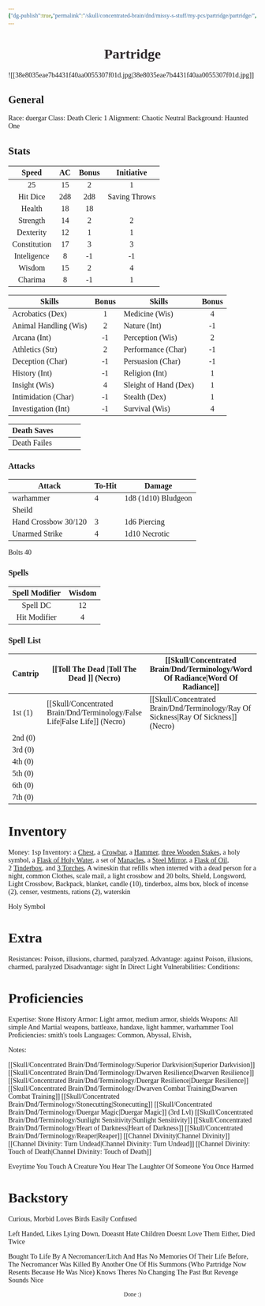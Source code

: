 ```yaml
---
{"dg-publish":true,"permalink":"/skull/concentrated-brain/dnd/missy-s-stuff/my-pcs/partridge/partridge/","tags":["Tagless"],"noteIcon":""}
---
```


<style id="Force_Custom_Fonts" type="text/css">@font-face{font-style:normal;font-family:"Merriweather";src:local("Merriweather")}@font-face{font-style:bolder;font-family:"Merriweather";src:local("Merriweather")}@font-face{font-style:normal;font-family:"Merriweather";src:local("Merriweather");unicode-range:U+0-FF,U+2E80-9FFF,U+F900-FAFF,U+FE30-FE4F,U+20000-2FA1F}@font-face{font-style:bolder;font-family:"Merriweather";src:local("Merriweather");unicode-range:U+0-FF,U+2E80-9FFF,U+F900-FAFF,U+FE30-FE4F,U+20000-2FA1F}@font-face{font-style:normal;font-family:"Merriweather";src:local("Merriweather");unicode-range:U+0-FF}@font-face{font-style:bolder;font-family:"Merriweather";src:local("Merriweather");unicode-range:U+0-FF}:not(pre):not(code):not(textarea):not(tt):not(kbd):not(samp):not(var){font-family:"Merriweather"!important}pre,code,textarea,tt,kbd,samp,var{font-family:monospace!important}pre *,code *,textarea *,tt *,kbd *,samp *,var *{font-family:monospace!important}</style>


# <center><span style="color:#2F2A2D">Partridge</span></center>
![[38e8035eae7b4431f40aa0055307f01d.jpg\|38e8035eae7b4431f40aa0055307f01d.jpg]]



## General
 Race:  duergar
 Class: Death Cleric 1
 Alignment: Chaotic Neutral
 Background: Haunted One


## Stats

|    Speed     | AC  | Bonus |  Initiative   |
| :----------: | :-: | :---: | :-----------: |
|      25      | 15  |   2   |       1       |
|   Hit Dice   | 2d8 |  2d8  | Saving Throws |
|    Health    | 18  |  18   |               |
|   Strength   | 14  |   2   |       2       |
|  Dexterity   | 12  |   1   |       1       |
| Constitution | 17  |   3   |       3       |
| Inteligence  |  8  |  -1   |      -1       |
|    Wisdom    | 15  |   2   |       4       |
|   Charima    |  8  |  -1   |       1       |

| Skills                | Bonus | Skills                | Bonus |
| --------------------- |:-----:| --------------------- |:-----:|
| Acrobatics (Dex)      |   1   | Medicine (Wis)        |   4   |
| Animal Handling (Wis) |   2   | Nature (Int)          |  -1   |
| Arcana (Int)          |  -1   | Perception (Wis)      |   2   |
| Athletics (Str)       |   2   | Performance (Char)    |  -1   |
| Deception (Char)      |  -1   | Persuasion (Char)     |  -1   |
| History (Int)         |  -1   | Religion (Int)        |   1   |
| Insight (Wis)         |   4   | Sleight of Hand (Dex) |   1   |
| Intimidation (Char)   |  -1   | Stealth (Dex)         |   1   |
| Investigation (Int)   |  -1   | Survival (Wis)        |   4   |

| Death Saves  |     |     |     |
| ------------ | --- | --- | --- |
| Death Failes |     |     |     |
### Attacks

| Attack               | To-Hit | Damage              |
| -------------------- | ------ | ------------------- |
| warhammer            | 4      | 1d8 (1d10) Bludgeon |
| Sheild               |        |                     |
| Hand Crossbow 30/120 | 3      | 1d6 Piercing        |
| Unarmed Strike       | 4      | 1d10 Necrotic       |

Bolts 40

 ### Spells

| Spell Modifier | Wisdom |
| :------------: | :----: |
|    Spell DC    |   12   |
|  Hit Modifier  |   4    |
### Spell List


| Cantrip | [[Toll The Dead \|Toll The Dead ]] (Necro) | [[Skull/Concentrated Brain/Dnd/Terminology/Word Of Radiance\|Word Of Radiance]]        | [[Skull/Concentrated Brain/Dnd/Terminology/Chill Touch\|Chill Touch]]  (Necro) | [[Skull/Concentrated Brain/Dnd/Terminology/Thaumaturgy\|Thaumaturgy]]     |                 |
| ------- | -------------------------- | --------------------------- | ------------------------ | ------------------- | --------------- |
| 1st (1) | [[Skull/Concentrated Brain/Dnd/Terminology/False Life\|False Life]] (Necro)     | [[Skull/Concentrated Brain/Dnd/Terminology/Ray Of Sickness\|Ray Of Sickness]] (Necro) | [[Skull/Concentrated Brain/Dnd/Terminology/Inflict Wounds\|Inflict Wounds]]       | [[Skull/Concentrated Brain/Dnd/Terminology/Sanctuary\|Sanctuary]] Bonus | [[Skull/Concentrated Brain/Dnd/Terminology/Cure Wounds\|Cure Wounds]] |
| 2nd (0) |                            |                             |                          |                     |                 |
| 3rd (0) |                            |                             |                          |                     |                 |
| 4th (0) |                            |                             |                          |                     |                 |
| 5th (0) |                            |                             |                          |                     |                 |
| 6th (0) |                            |                             |                          |                     |                 |
| 7th (0) |                            |                             |                          |                     |                 |
# Inventory 
Money: 1sp
Inventory:  a [Chest](http://dndroll.wikidot.com/items:chest), a [Crowbar](http://dndroll.wikidot.com/items:crowbar), a [Hammer](http://dndroll.wikidot.com/items:hammer), [three Wooden Stakes](http://dndroll.wikidot.com/items:wooden-stake), a holy symbol, a [Flask of Holy Water](http://dndroll.wikidot.com/items:holy-water-flask), a set of [Manacles](http://dndroll.wikidot.com/items:manacles), a [Steel Mirror](http://dndroll.wikidot.com/items:steel-mirror), a [Flask of Oil](http://dndroll.wikidot.com/items:oil-flask), 2 [Tinderbox](http://dndroll.wikidot.com/items:tinderbox), and [3 Torches](http://dndroll.wikidot.com/items:torch), A wineskin that refills when interred with a dead person for a night, common Clothes, scale mail, a light crossbow and 20 bolts, Shield, Longsword, Light Crossbow, Backpack, blanket, candle (10), tinderbox, alms box, block of incense (2), censer, vestments, rations (2), waterskin

Holy Symbol
# Extra
Resistances: Poison, illusions, charmed, paralyzed.
Advantage: against Poison, illusions, charmed, paralyzed
Disadvantage: sight In Direct Light
Vulnerabilities: 
Conditions: 
  

# Proficiencies

Expertise: Stone History
Armor:  Light armor, medium armor, shields
Weapons:  All simple And Martial weapons, battleaxe, handaxe, light hammer, warhammer
Tool Proficiencies:  smith's tools
Languages: Common, Abyssal, Elvish, 

Notes: 

[[Skull/Concentrated Brain/Dnd/Terminology/Superior Darkvision\|Superior Darkvision]]
[[Skull/Concentrated Brain/Dnd/Terminology/Dwarven Resilience\|Dwarven Resilience]]
[[Skull/Concentrated Brain/Dnd/Terminology/Duergar Resilience\|Duergar Resilience]]
[[Skull/Concentrated Brain/Dnd/Terminology/Dwarven Combat Training\|Dwarven Combat Training]]
[[Skull/Concentrated Brain/Dnd/Terminology/Stonecutting\|Stonecutting]]
[[Skull/Concentrated Brain/Dnd/Terminology/Duergar Magic\|Duergar Magic]] (3rd Lvl)
[[Skull/Concentrated Brain/Dnd/Terminology/Sunlight Sensitivity\|Sunlight Sensitivity]]
[[Skull/Concentrated Brain/Dnd/Terminology/Heart of Darkness\|Heart of Darkness]]
[[Skull/Concentrated Brain/Dnd/Terminology/Reaper\|Reaper]]
[[Channel Divinity\|Channel Divinity]]
[[Channel Divinity: Turn Undead\|Channel Divinity: Turn Undead]]
[[Channel Divinity: Touch of Death\|Channel Divinity: Touch of Death]]

Eveytime You Touch A Creature You Hear The Laughter Of Someone You Once Harmed

# Backstory

Curious, Morbid
Loves Birds
Easily Confused

Left Handed, Likes Lying Down, Doeasnt Hate Children Doesnt Love Them Either, 
Died Twice

Bought To Life By A Necromancer/Litch And Has No Memories Of Their Life Before, The Necromancer Was Killed By Another One Of His Summons (Who Partridge Now Resents Because He Was Nice) Knows Theres No Changing The Past But Revenge Sounds Nice





<center><sub>Done :)</sub></center>


